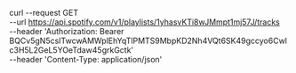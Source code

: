 curl --request GET \
  --url https://api.spotify.com/v1/playlists/1yhasvKTi8wJMmpt1mj57J/tracks \
  --header 'Authorization: Bearer BQCv5gN5csITwcwAMWplEhYqTlPMTS9MbpKD2Nh4VQt6SK49gccyo6Cwlc3H5L2GeL5YOeTdaw45grkGctk' \
  --header 'Content-Type: application/json'
  



